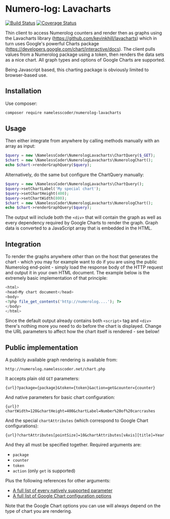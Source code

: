 Numero-log: Lavacharts
======================

[![Build Status](https://img.shields.io/travis/NamelessCoder/numerolog-lavacharts.svg?style=flat-square&label=package)](https://travis-ci.org/NamelessCoder/numerolog-lavacharts) [![Coverage Status](https://img.shields.io/coveralls/NamelessCoder/numerolog-lavacharts/master.svg?style=flat-square)](https://coveralls.io/r/NamelessCoder/numerolog-lavacharts)

Thin client to access Numerolog counters and render then as graphs using the Lavacharts
library (https://github.com/kevinkhill/lavacharts) which in turn uses Google's powerful
Charts package (https://developers.google.com/chart/interactive/docs). The client pulls
values from a Numerolog package using a token, then renders the data sets as a nice
chart. All graph types and options of Google Charts are supported.

Being Javascript based, this charting package is obviously limited to browser-based use.

Installation
------------

Use composer:

```bash
composer require namelesscoder/numerolog-lavacharts
```

Usage
-----

Then either integrate from anywhere by calling methods manually with an array as input:

```php
$query = new \NamelessCoder\NumerologLavacharts\ChartQuery($_GET);
$chart = new \NamelessCoder\NumerologLavacharts\NumerologChart();
echo $chart->renderGraphQuery($query);
```

Alternatively, do the same but configure the ChartQuery manually:

```php
$query = new \NamelessCoder\NumerologLavacharts\ChartQuery();
$query->setChartLabel('My special chart');
$query->setChartHeight(400);
$query->setChartWidth(800);
$chart = new \NamelessCoder\NumerologLavacharts\NumerologChart();
echo $chart->renderGraphQuery($query);
```

The output will include both the `<div>` that will contain the graph as well as every
dependency required by Google Charts to render the graph. Graph data is converted to a
JavaScript array that is embedded in the HTML.

Integration
-----------

To render the graphs anywhere *other* than on the host that generates the chart - which
you may for example want to do if you are using the public Numerolog end-point - simply
load the response body of the HTTP request and output it in your own HTML document.
The example below is the extremely basic implementation of that principle:

```php
<html>
<head>My chart document</head>
<body>
<?php file_get_contents('http://numerolog....'); ?>
</body>
</html>
```

Since the default output already contains both `<script>` tag and `<div>` there's nothing
more you need to do before the chart is displayed. Change the URL parameters to affect
how the chart itself is rendered - see below!

Public implementation
---------------------

A publicly available graph rendering is available from:

```plain
http://numerolog.namelesscoder.net/chart.php
```

It accepts plain old `GET` parameters:

```plain
{url}?package={package}&token={token}&action=get&counter={counter}
```

And native parameters for basic chart configuration:

```plain
{url}?chartWidth=120&chartHeight=400&chartLabel=Number%20of%20carcrashes
```

And the special `chartAttributes` (which correspond to Google Chart configurations):

```plain
{url}?chartAttributes[pointSize]=10&chartAttributes[vAxis][title]=Year
```

And they all must be specified together. Required arguments are:

* `package`
* `counter`
* `token`
* `action` (only `get` is supported)

Plus the following references for other arguments:

* [A full list of every natively supported parameter](https://github.com/NamelessCoder/numerolog-lavacharts/blob/master/src/ChartQuery.php)
* [A full list of Google Chart configuration options](https://developers.google.com/chart/interactive/docs/)

Note that the Google Chart options you can use will always depend on the type of
chart you are rendering.
